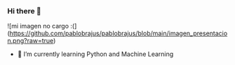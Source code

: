 ### Hi there 👋

![mi imagen no cargo :(] (https://github.com/pablobrajus/pablobrajus/blob/main/imagen_presentacion.png?raw=true)


- 🌱 I’m currently learning Python and Machine Learning

